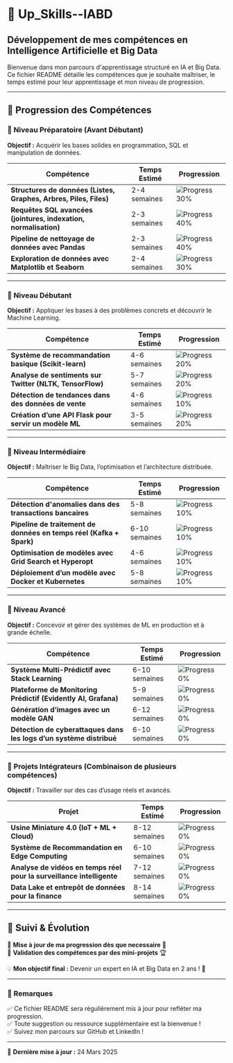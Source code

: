 # 📌 Up_Skills--IABD

## Développement de mes compétences en Intelligence Artificielle et Big Data

Bienvenue dans mon parcours d'apprentissage structuré en IA et Big Data. Ce fichier README détaille les compétences que je souhaite maîtriser, le temps estimé pour leur apprentissage et mon niveau de progression.

---

## 🚀 Progression des Compétences

### 🔹 Niveau Préparatoire (Avant Débutant)
**Objectif :** Acquérir les bases solides en programmation, SQL et manipulation de données.

| Compétence | Temps Estimé | Progression |
|------------|-------------|-------------|
| **Structures de données (Listes, Graphes, Arbres, Piles, Files)** | 2-4 semaines | ![Progress](https://progress-bar.dev/30/) 30% |
| **Requêtes SQL avancées (jointures, indexation, normalisation)** | 2-3 semaines | ![Progress](https://progress-bar.dev/40/) 40% |
| **Pipeline de nettoyage de données avec Pandas** | 2-3 semaines | ![Progress](https://progress-bar.dev/40/) 40% |
| **Exploration de données avec Matplotlib et Seaborn** | 2-4 semaines | ![Progress](https://progress-bar.dev/30/) 30% |

---

### 🔹 Niveau Débutant
**Objectif :** Appliquer les bases à des problèmes concrets et découvrir le Machine Learning.

| Compétence | Temps Estimé | Progression |
|------------|-------------|-------------|
| **Système de recommandation basique (Scikit-learn)** | 4-6 semaines | ![Progress](https://progress-bar.dev/20/) 20% |
| **Analyse de sentiments sur Twitter (NLTK, TensorFlow)** | 5-7 semaines | ![Progress](https://progress-bar.dev/20/) 20% |
| **Détection de tendances dans des données de vente** | 4-6 semaines | ![Progress](https://progress-bar.dev/10/) 10% |
| **Création d’une API Flask pour servir un modèle ML** | 3-5 semaines | ![Progress](https://progress-bar.dev/20/) 20% |

---

### 🔹 Niveau Intermédiaire
**Objectif :** Maîtriser le Big Data, l’optimisation et l’architecture distribuée.

| Compétence | Temps Estimé | Progression |
|------------|-------------|-------------|
| **Détection d'anomalies dans des transactions bancaires** | 5-8 semaines | ![Progress](https://progress-bar.dev/10/) 10% |
| **Pipeline de traitement de données en temps réel (Kafka + Spark)** | 6-10 semaines | ![Progress](https://progress-bar.dev/10/) 10% |
| **Optimisation de modèles avec Grid Search et Hyperopt** | 4-6 semaines | ![Progress](https://progress-bar.dev/10/) 10% |
| **Déploiement d’un modèle avec Docker et Kubernetes** | 5-8 semaines | ![Progress](https://progress-bar.dev/10/) 10% |

---

### 🔹 Niveau Avancé
**Objectif :** Concevoir et gérer des systèmes de ML en production et à grande échelle.

| Compétence | Temps Estimé | Progression |
|------------|-------------|-------------|
| **Système Multi-Prédictif avec Stack Learning** | 6-10 semaines | ![Progress](https://progress-bar.dev/0/) 0% |
| **Plateforme de Monitoring Prédictif (Evidently AI, Grafana)** | 5-9 semaines | ![Progress](https://progress-bar.dev/0/) 0% |
| **Génération d’images avec un modèle GAN** | 6-12 semaines | ![Progress](https://progress-bar.dev/0/) 0% |
| **Détection de cyberattaques dans les logs d’un système distribué** | 6-10 semaines | ![Progress](https://progress-bar.dev/0/) 0% |

---

### 🔹 Projets Intégrateurs (Combinaison de plusieurs compétences)
**Objectif :** Travailler sur des cas d’usage réels et avancés.

| Projet | Temps Estimé | Progression |
|--------|-------------|-------------|
| **Usine Miniature 4.0 (IoT + ML + Cloud)** | 8-12 semaines | ![Progress](https://progress-bar.dev/0/) 0% |
| **Système de Recommandation en Edge Computing** | 6-10 semaines | ![Progress](https://progress-bar.dev/0/) 0% |
| **Analyse de vidéos en temps réel pour la surveillance intelligente** | 7-12 semaines | ![Progress](https://progress-bar.dev/0/) 0% |
| **Data Lake et entrepôt de données pour la finance** | 8-14 semaines | ![Progress](https://progress-bar.dev/0/) 0% |

---

## 📅 Suivi & Évolution

🔹 **Mise à jour de ma progression dès que necessaire** 🔄  
🔹 **Validation des compétences par des mini-projets** 🏆  

💡 **Mon objectif final :** Devenir un expert en IA et Big Data en 2 ans ! 🚀

---

### 📌 Remarques
✅ Ce fichier README sera régulièrement mis à jour pour refléter ma progression.  
✅ Toute suggestion ou ressource supplémentaire est la bienvenue !  
✅ Suivez mon parcours sur GitHub et LinkedIn !  

---

📢 **Dernière mise à jour :** 24 Mars 2025
